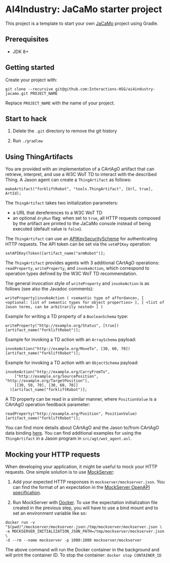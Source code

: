 # AI4Industry: JaCaMo starter project

This project is a template to start your own [JaCaMo](https://github.com/jacamo-lang/jacamo) project using Gradle.

## Prerequisites

- JDK 8+

## Getting started

Create your project with:

```
git clone --recursive git@github.com:Interactions-HSG/ai4industry-jacamo.git PROJECT_NAME
```

Replace `PROJECT_NAME` with the name of your project.

## Start to hack

1. Delete the `.git` directory to remove the git history

2. Run `./gradlew`

## Using ThingArtifacts

You are provided with an implementation of a CArtAgO artifact that can retrieve, interpret, and use a W3C WoT TD to interact with the described Thing. A Jason agent can create a `ThingArtifact` as follows:

```
makeArtifact("forkliftRobot", "tools.ThingArtifact", [Url, true], ArtId);
```

The `ThingArtifact` takes two initialization parameters:
- a URL that dereferences to a W3C WoT TD
- an optional `dryRun` flag: when set to `true`, all HTTP requests composed by the artifact are printed to the JaCaMo console instead of being executed (default value is `false`).

The `ThingArtifact` can use an [APIKeySecurityScheme](https://www.w3.org/TR/wot-thing-description/#apikeysecurityscheme) for authenticating HTTP requests. The API token can be set via the `setAPIKey` operation:

```
setAPIKey(Token)[artifact_name("armRobot")];
```

The `ThingArtifact` provides agents with 3 additional CArtAgO operations: `readProperty`, `writeProperty`, and `invokeAction`, which correspond to operation types defined by the W3C WoT TD recommendation.

The general invocation style of `writeProperty` and `invokeAction` is as follows (see also the Javadoc comments):

```
writeProperty|invokeAction ( <semantic type of affordance>, [ <optional: list of semantic types for object properties> ], [ <list of Jason terms, can be arbitrarily nested> ] )
```

Example for writing a TD property of a `BooleanSchema` type:

```
writeProperty("http://example.org/Status", [true])[artifact_name("forkliftRobot")];
```

Example for invoking a TD action with an `ArraySchema` payload:

```
invokeAction("http://example.org/MoveTo", [30, 60, 70])[artifact_name("forkliftRobot")];
```

Example for invoking a TD action with an `ObjectSchema` payload:

```
invokeAction("http://example.org/CarryFromTo",
    ["http://example.org/SourcePosition", "http://example.org/TargetPosition"],
    [[30, 50, 70], [30, 60, 70]]
  )[artifact_name("forkliftRobot")];
```

A TD property can be read in a similar manner, where `PositionValue` is a CArtAgO operation feedback parameter:

```
readProperty("http://example.org/Position", PositionValue)[artifact_name("forkliftRobot")];
```

You can find more details about CArtAgO and the Jason to/from CArtAgO data binding [here](http://cartago.sourceforge.net/?page_id=47). You can find additional examples for using the `ThingArtifact` in a Jason program in `src/agt/wot_agent.asl`.

## Mocking your HTTP requests

When developing your application, it might be useful to mock your HTTP requests. One simple solution is to use [MockServer](https://www.mock-server.com/):

1. Add your expected HTTP responses in `mockserver/mockserver.json`. You can find the format of an expectation in the [MockServer OpenAPI specification](https://app.swaggerhub.com/apis/jamesdbloom/mock-server-openapi/5.10.x#/Expectation).

2. Run MockServer with [Docker](https://www.docker.com/). To use the expectation initialization file created in the previous step, you will have to use a bind mount and to set an environment variable like so:

```
docker run -v "$(pwd)"/mockserver/mockserver.json:/tmp/mockserver/mockserver.json \
-e MOCKSERVER_INITIALIZATION_JSON_PATH=/tmp/mockserver/mockserver.json \
-d --rm --name mockserver -p 1080:1080 mockserver/mockserver
```

The above command will run the Docker container in the background and will print the container ID. To stop the container: `docker stop CONTAINER_ID`
